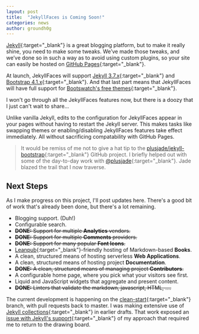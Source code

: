 ```yaml
---
layout: post
title:  "JekyllFaces is Coming Soon!"
categories: news
author: groundh0g
---
```


[Jekyll](https://jekyllrb.com/){:target="_blank"} is a great blogging platform, but to make it really shine, you need to make some tweaks. We’ve made those tweaks, and we’ve done so in such a way as to avoid using custom plugins, so your site can easily be hosted on [GitHub Pages](https://help.github.com/articles/what-is-github-pages/){:target="_blank"}.

At launch, JekyllFaces will support [Jekyll 3.7.x](https://github.com/jekyll/jekyll/releases/tag/v3.7.3){:target="_blank"} and [Bootstrap 4.1.x](https://getbootstrap.com/docs/4.1/getting-started/introduction/){:target="_blank"}. And that last part means that JekyllFaces will have full support for [Bootswatch's free themes](https://bootswatch.com/){:target="_blank"}.

I won't go through all the JekyllFaces features now, but there is a doozy that I just can't wait to share...

Unlike vanilla Jekyll, edits to the configuration for JekyllFaces appear in your pages without having to restart the Jekyll server. This makes tasks like swapping themes or enabling/disabling JekyllFaces features take effect immediately. All without sacrificing compatability with GitHub Pages.

> It would be remiss of me not to give a hat tip to the [plusjade/jekyll-bootstrap](https://github.com/plusjade/jekyll-bootstrap){:target="_blank"} GitHub project. I briefly helped out with some of the day-to-day work with [@plusjade](https://github.com/plusjade){:target="_blank"}. Jade blazed the trail that I now traverse.

## Next Steps

As I make progress on this project, I'll post updates here. There's a good bit of work that's already been done, but there's a lot remaining.

* Blogging support. (Duh!)
* Configurable search.
* ~~**DONE:** Support for multiple **Analytics** vendors.~~
* ~~**DONE:** Support for multiple **Comments** providers.~~
* ~~**DONE:** Support for many popular **Font Icons**.~~
* [Leanpub](https://leanpub.com/){:target="_blank"}-friendly hosting of Markdown-based **Books**.
* A clean, structured means of hosting serverless **Web Applications**.
* A clean, structured means of hosting project **Documentation**.
* ~~**DONE:** A clean, structured means of managing project **Contributors**.~~
* A configurable home page, where you pick what your visitors see first.
* Liquid and JavaScript widgets that aggregate and present content.
* ~~**DONE:** Linters that validate the markdown, javascript, HTML, ....~~

The current development is happening on the [clean-start](https://github.com/groundh0g/jekyllfaces/tree/clean-start){:target="_blank"} branch, with pull requests back to master. I was making extensive use of [Jekyll collections](https://jekyllrb.com/docs/collections/){:target="_blank"} in earlier drafts. That work exposed an [issue with Jekyll's support](https://github.com/jekyll/jekyll/issues/6211){:target="_blank"} of my approach that required me to return to the drawing board.